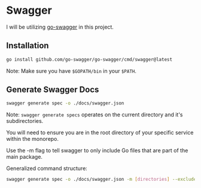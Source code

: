 # Swagger

I will be utilizing [go-swagger](https://github.com/go-swagger/go-swagger) in this project.


## Installation

```bash
go install github.com/go-swagger/go-swagger/cmd/swagger@latest
```

Note: Make sure you have `$GOPATH/bin` in your `$PATH`.

## Generate Swagger Docs

```bash
swagger generate spec -o ./docs/swagger.json
```

Note: `swagger generate specs` operates on the current directory and it's subdirectories.

You will need to ensure you are in the root directory of your specific service within the monorepo.

Use the -m flag to tell swagger to only include Go files that are part of the main package.


Generalized command structure:

```bash
swagger generate spec -o ./docs/swagger.json -m [directories] --exclude [excluded_directories]
```


